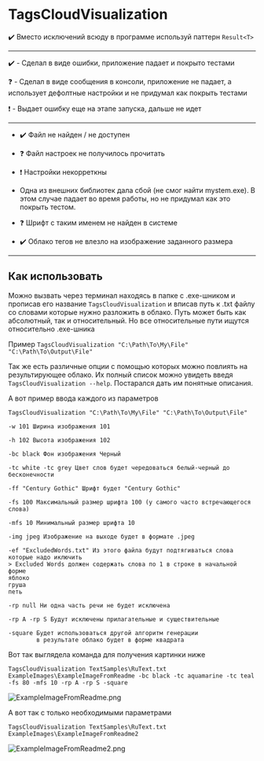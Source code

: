 ﻿# TagsCloudVisualization

✔️ Вместо исключений всюду в программе используй паттерн `Result<T>`

-----------------

✔️ - Сделал в виде ошибки, приложение падает и покрыто тестами

❓ - Сделал в виде сообщения в консоли, приложение не падает, а использует дефолтные настройки и не придумал как покрыть тестами

❗ - Выдает ошибку еще на этапе запуска, дальше не идет

-----------------

- ✔️ Файл не найден / не доступен

- ❓️ Файл настроек не получилось прочитать

- ❗ Настройки некорреткны

- Одна из внешних библиотек дала сбой (не смог найти mystem.exe). В этом случае падает во время
работы, но не придумал как это покрыть тестом.

- ❓️ Шрифт с таким именем не найден в системе

- ✔️ Облако тегов не влезло на изображение заданного размера

---------

## Как использовать

Можно вызвать через терминал находясь в папке с .exe-шником и прописав его название `TagsCloudVisualization` 
и вписав путь к .txt файлу со словами которые нужно разложить в облако. Путь может быть как абсолютный, так и
относительный. Но все относительные пути ищутся относительно .exe-шника

Пример
```TagsCloudVisualization "C:\Path\To\My\File" "C:\Path\To\Output\File"```

Так же есть различные опции с помощью которых можно повлиять на результирующее облако. Их полный список можно
увидеть введя  ```TagsCloudVisualization --help```. Постарался дать им понятные описания.

А вот пример ввода каждого из параметров
```
TagsCloudVisualization "C:\Path\To\My\File" "C:\Path\To\Output\File" 

-w 101 Ширина изображения 101

-h 102 Высота изображения 102

-bc black Фон изображения Черный

-tc white -tc grey Цвет слов будет чередоваться белый-черный до бесконечности

-ff "Century Gothic" Шрифт будет "Century Gothic"

-fs 100 Максимальный размер шрифта 100 (у самого часто встречающегося слова)

-mfs 10 Минимальный размер шрифта 10

-img jpeg Изображение на выходе будет в формате .jpeg

-ef "ExcludedWords.txt" Из этого файла будут подтягиваться слова которые надо иключить
> Excluded Words должен содержать слова по 1 в строке в начальной форме
яблоко
груша
петь

-rp null Ни одна часть речи не будет исключена

-rp A -rp S Будут исключены прилагательные и существительные

-square Будет использоваться другой алгоритм генерации 
        в результате облако будет в форме квадрата
```

Вот так выглядела команда для получения картинки ниже

```TagsCloudVisualization TextSamples\RuText.txt ExampleImages\ExampleImageFromReadme -bc black -tc aquamarine -tc teal -fs 80 -mfs 10 -rp A -rp S -square```

![ExampleImageFromReadme.png](ExampleImages%2FExampleImageFromReadme.png)

А вот так с только необходимыми параметрами

```TagsCloudVisualization TextSamples\RuText.txt ExampleImages\ExampleImageFromReadme2```

![ExampleImageFromReadme2.png](ExampleImages%2FExampleImageFromReadme2.png)